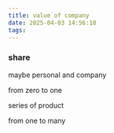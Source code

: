 ```yaml
---
title: value of company
date: 2025-04-03 14:56:18
tags:
---
```



### share

maybe personal and company


from zero to one

series of product



from one to many





